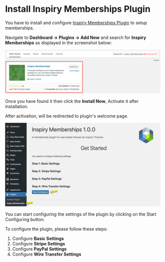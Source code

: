 # Install Inspiry Memberships Plugin

You have to install and configure [Inspiry Memberships Plugin](https://wordpress.org/plugins/inspiry-memberships/) to setup memberships.

Navigate to **Dashboard → Plugins → Add New** and search for **Inspiry Memberships** as displayed in the screenshot below: 

![RealHomes Documentation](images/membership/inspiry-membership.png)

Once you have found it then click the **Install Now**, Activate it after installation.

After activation, will be redirected to plugin's welcome page.

![RealHomes Documentation](images/membership/inspiry-membership-plugin-page.jpg)

You can start configuring the settings of the plugin by clicking on the Start Configuring button.

To configure the plugin, please follow these steps:

1. Configure **Basic Settings**
2. Configure **Stripe Settings**
3. Configure **PayPal Settings**
4. Configure **Wire Transfer Settings**